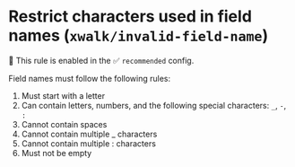 # Restrict characters used in field names (`xwalk/invalid-field-name`)

💼 This rule is enabled in the ✅ `recommended` config.

<!-- end auto-generated rule header -->

Field names must follow the following rules:

1. Must start with a letter
2. Can contain letters, numbers, and the following special characters: `_`, `-`, `:`
3. Cannot contain spaces
4. Cannot contain multiple _ characters
5. Cannot contain multiple : characters
6. Must not be empty
